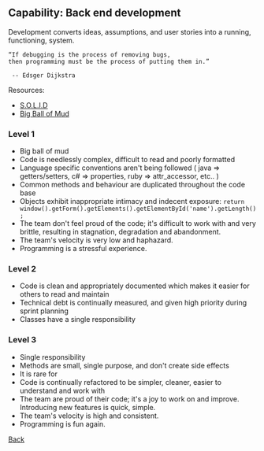 ## Capability: Back end development

Development converts ideas, assumptions, and user stories into a running, functioning, system.


```
“If debugging is the process of removing bugs,
then programming must be the process of putting them in.”

 -- Edsger Dijkstra
```


Resources:
 - [S.O.L.I.D](https://scotch.io/bar-talk/s-o-l-i-d-the-first-five-principles-of-object-oriented-design)
 - [Big Ball of Mud](http://www.laputan.org/mud/)

### Level 1
 - Big ball of mud
 - Code is needlessly complex, difficult to read and poorly formatted
 - Language specific conventions aren't being followed ( java => getters/setters, c# => properties, ruby => attr_accessor, etc.. )
 - Common methods and behaviour are duplicated throughout the code base
 - Objects exhibit inappropriate intimacy and indecent exposure:
 ```return window().getForm().getElements().getElementById('name').getLength();```
 - The team don't feel proud of the code; it's difficult to work with and very brittle, resulting in stagnation, degradation and abandonment.
 - The team's velocity is very low and haphazard.
 - Programming is a stressful experience.

### Level 2
 - Code is clean and appropriately documented which makes it easier for others to read and maintain
 - Technical debt is continually measured, and given high priority during sprint planning
 - Classes have a single responsibility


### Level 3
 - Single responsibility 
 - Methods are small, single purpose, and don't create side effects
 - It is rare for 
 - Code is continually refactored to be simpler, cleaner, easier to understand and work with
 - The team are proud of their code; it's a joy to work on and improve. Introducing new features is quick, simple.
 - The team's velocity is high and consistent.
 - Programming is fun again.


[Back](https://github.com/colugo/cautious-turtle)

